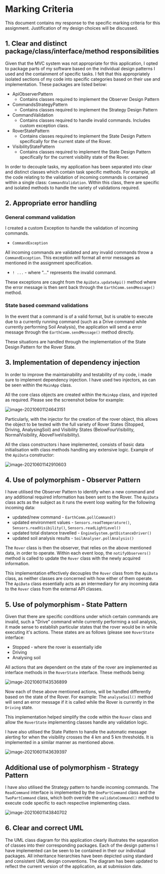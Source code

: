 # Marking Criteria

This document contains my response to the specific marking criteria for this assignment. Justification of my design choices will be discussed.



## 1. Clear and distinct package/class/interface/method responsibilities

Given that the MVC system was not appropriate for this application, I opted to package parts of my software based on the individual design patterns I used and the containment of specific tasks. I felt that this appropriately isolated sections of my code into specific categories based on their use and implementation. These packages are listed below:

- ApiObserverPattern
  - Contains classes required to implement the Observer Design Pattern
- CommandsStrategyPattern
  - Contains classes required to implement the Strategy Design Pattern
- CommandValidation
  - Contains classes required to handle invalid commands. Includes custom exception class.
- RoverStatePattern
  - Contains classes required to implement the State Design Pattern specifically for the current state of the Rover.
- VisibilityStatePattern
  - Contains classes required to implement the State Design Pattern specifically for the current visibility state of the Rover. 

In order to decouple tasks, my application has been separated into clear and distinct classes which contain task specific methods. For example, all the code relating to the validation of incoming commands is contained within a single class: `CommandValidation`. Within this class, there are specific and isolated methods to handle the variety of validations required. 



## 2. Appropriate error handling

### General command validation

I created a custom Exception to handle the validation of incoming commands.

- `CommandException`

All incoming commands are validated and any invalid commands throw a `CommandException`. This exception will format all error messages as mentioned in the assignment specification.

- `! ...` - where "..." represents the invalid command.

These exceptions are caught from the `ApiData.updateApi()` method where the error message is then sent back through the `EarthComm.sendMessage()` method.

### State based command validations

In the event that a command is of a valid format, but is unable to execute due to a currently running command (such as a Drive command while currently performing Soil Analysis), the application will send a error message through the `EarthComm.sendMessage()` method directly. 

These situations are handled through the implementation of the State Design Pattern for the Rover State.



## 3. Implementation of dependency injection

In order to improve the maintainability and testability of my code, i made sure to implement dependency injection. I have used two injectors, as can be seen within the `MainApp` class. 

All the core class objects are created within the `MainApp` class, and injected as required. Please see the screenshot below for example:

![image-20210601124643151](/home/lucky/Documents/Uni/OOSE/Assignments/Assignment2/MarsRover/criteria.assets/image-20210601124643151.png)

Particularly, with the injector for the creation of the rover object, this allows the object to be tested with the full variety of Rover States (Stopped, Driving, AnalysingSoil) and Visibility States (BelowFourVisibility, NormalVisibility, AboveFiveVisibility).

All the class constructors i have implemented, consists of basic data initialisation with class methods handling any extensive logic. Example of the `ApiData` constructor:

![image-20210601142910603](/home/lucky/Documents/Uni/OOSE/Assignments/Assignment2/MarsRover/criteria.assets/image-20210601142910603.png)



## 4. Use of polymorphism - Observer Pattern

I have utilised the Observer Pattern to identify when a new command and any additional required information has been sent to the Rover. The `ApiData` class acts as the subject as it runs the event loop waiting for the following incoming data:

- updated/new command - `EarthComm.pollCommand()`
- updated environment values - `Sensors.readTemperature()`, `Sensors.readVisibility()`, `Sensors.readLightLevel()`
- updated total distance travelled - `EngineSystem.getDistanceDriver()`
- updated soil analysis results - `SoilAnalyser.pollAnalysis()`

The `Rover` class is then the observer, that relies on the above mentioned data, in order to operate. Within each event loop, the `notifyObservers()` method is called to update the `Rover` class with the newly acquired information.

This implementation effectively decouples the `Rover` class from the `ApiData` class, as neither classes are concerned with how either of them operate. The `ApiData` class essentially acts as an intermediary for any incoming data to the `Rover` class from the external API classes.



## 5. Use of polymorphism - State Pattern

Given that there are specific conditions under which certain commands are invalid, such a "Drive" command while currently performing a soil analysis, it made sense to establish particular states that the rover would be in while executing it's actions. These states are as follows (please see `RoverState` interface:

- Stopped - where the rover is essentially idle
- Driving
- Analysing soil

All actions that are dependent on the state of the rover are implemented as interface methods in the `RoverState` interface. These methods being:

![image-20210601143536899](/home/lucky/Documents/Uni/OOSE/Assignments/Assignment2/MarsRover/criteria.assets/image-20210601143536899.png)

Now each of these above mentioned actions, will be handled differently based on the state of the Rover. For example: The `analyseSoil()` method will send an error message if it is called while the Rover is currently in the `Driving` state.

This implementation helped simplify the code within the `Rover` class and allow the `RoverState` implementing classes handle any validation logic.

I have also utilised the State Pattern to handle the automatic message alerting for when the visibility crosses the 4 km and 5 km thresholds. It is implemented in a similar manner as mentioned above. 

![image-20210601143639397](/home/lucky/Documents/Uni/OOSE/Assignments/Assignment2/MarsRover/criteria.assets/image-20210601143639397.png)



## Additional use of polymorphism - Strategy Pattern

I have also utilised the Strategy pattern to handle incoming commands. The `ReadCommand` interface is implemented by the `OnePartCommand` class and the `TwoPartCommand` class, which both override the `validateCommand()` method to execute code specific to each respective implementing class. 

![image-20210601143840702](/home/lucky/Documents/Uni/OOSE/Assignments/Assignment2/MarsRover/criteria.assets/image-20210601143840702.png)



## 6. Clear and correct UML

The UML class diagram for this application clearly illustrates the separation of classes into their corresponding packages. Each of the design patterns I have implemented can be seen to be contained in their our individual packages. All inheritance hierarchies have been depicted using standard and consistent UML design conventions. The diagram has been updated to reflect the current version of the application, as at submission date. 